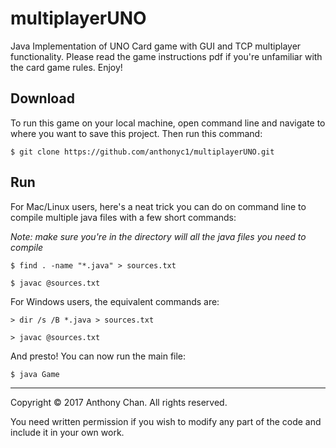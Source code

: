 # multiplayerUNO
Java Implementation of UNO Card game with GUI and TCP multiplayer functionality.
Please read the game instructions pdf if you're unfamiliar with the card game rules.
Enjoy!

## Download
To run this game on your local machine, open command line and navigate to where you want to save this project. Then run this command:

`$ git clone https://github.com/anthonyc1/multiplayerUNO.git`

## Run
For Mac/Linux users, here's a neat trick you can do on command line to compile multiple java files with a few short commands:

*Note: make sure you're in the directory will all the java files you need to compile*

`$ find . -name "*.java" > sources.txt`

`$ javac @sources.txt`

For Windows users, the equivalent commands are:

`> dir /s /B *.java > sources.txt`

`> javac @sources.txt`


And presto! You can now run the main file:

`$ java Game`

----

Copyright © 2017 Anthony Chan. All rights reserved.

You need written permission if you wish to modify any part of the code and include it in your own work.
